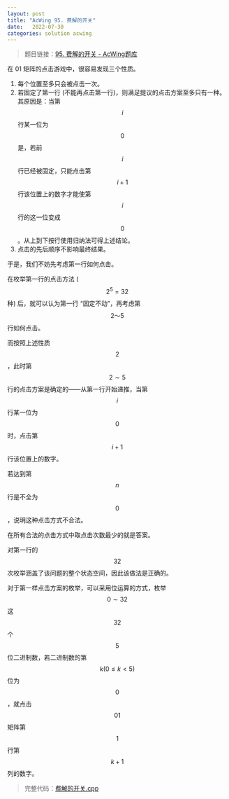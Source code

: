```yaml
---
layout: post
title: "AcWing 95. 费解的开关"
date:   2022-07-30
categories: solution acwing
---
```


> 题目链接：<a href="https://www.acwing.com/problem/content/97/" target="_blank">95. 费解的开关 - AcWing题库</a>

在 01 矩阵的点击游戏中，很容易发现三个性质。

1. 每个位置至多只会被点击一次。
2. 若固定了第一行 (不能再点击第一行)，则满足提议的点击方案至多只有一种。  
其原因是：当第 $$i$$ 行某一位为 $$0$$ 是，若前 $$i$$ 行已经被固定，只能点击第 $$i+1$$ 行该位置上的数字才能使第 $$i$$ 行的这一位变成 $$0$$。从上到下按行使用归纳法可得上述结论。
3. 点击的先后顺序不影响最终结果。

于是，我们不妨先考虑第一行如何点击。

在枚举第一行的点击方法 ($$2^5 = 32$$ 种) 后，就可以认为第一行 “固定不动”，再考虑第 $$2～5$$ 行如何点击。

而按照上述性质 $$2$$，此时第 $$2 \sim 5$$ 行的点击方案是确定的——从第一行开始递推，当第 $$i$$ 行某一位为 $$0$$ 时，点击第 $$i + 1$$ 行该位置上的数字。

若达到第 $$n$$ 行是不全为 $$0$$，说明这种点击方式不合法。

在所有合法的点击方式中取点击次数最少的就是答案。

对第一行的 $$32$$ 次枚举涵盖了该问题的整个状态空间，因此该做法是正确的。

对于第一样点击方案的枚举，可以采用位运算的方式，枚举 $$0 \sim 32$$ 这 $$32$$ 个 $$5$$ 位二进制数，若二进制数的第 $$k (0 \leq k <5)$$ 位为 $$0$$，就点击 $$01$$ 矩阵第 $$1$$ 行第 $$k + 1$$ 列的数字。

> 完整代码：<a href="https://gitee.com/lyccrius/oi/blob/master/AcWing/95/费解的开关.cpp" target="_blank">费解的开关.cpp</a>
